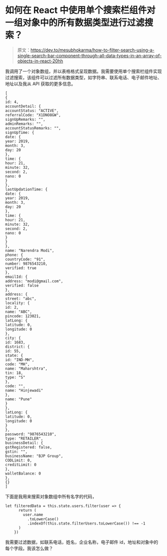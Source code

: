 # 如何在 React 中使用单个搜索栏组件对一组对象中的所有数据类型进行过滤搜索？

> 原文：<https://dev.to/mesubhokarma/how-to-filter-search-using-a-single-search-bar-component-through-all-data-types-in-an-array-of-objects-in-react-20hh>

我调用了一个对象数组，并以表格格式呈现数据。我需要使用单个搜索栏组件实现过滤搜索，该组件可以过滤所有数据类型，如字符串、联系电话、电子邮件地址、地址以及我从 API 获取的更多信息。

```
[
{
id: 4,
accountDetail: {
accountStatus: "ACTIVE",
referralCode: "X1DNO8GW",
signUpRemarks: "",
adminRemarks: "",
accountStatusRemarks: "",
signUpTime: {
date: {
year: 2019,
month: 3,
day: 20
},
time: {
hour: 21,
minute: 32,
second: 2,
nano: 0
}
},
lastUpdationTime: {
date: {
year: 2019,
month: 3,
day: 20
},
time: {
hour: 21,
minute: 32,
second: 2,
nano: 0
}
}
},
name: "Narendra Modi",
phone: {
countryCode: "91",
number: 9876543210,
verified: true
},
emailId: {
address: "modi@gmail.com",
verified: false
},
address: {
street: "abc",
locality: {
id: 2,
name: "ABC",
pincode: 123021,
latLong: {
latitude: 0,
longitude: 0
},
city: {
id: 1683,
district: {
id: 55,
state: {
id: "IND-MH",
code: "MH",
name: "Maharshtra",
tin: 18,
type: "S"
},
code: "",
name: "Hinjewadi"
},
name: "Pune"
}
},
latLong: {
latitude: 0,
longitude: 0
}
},
password: "9876543210",
type: "RETAILER",
businessDetail: {
gstRegistered: false,
gstin: "",
businessName: "BJP Group",
CODLimit: 0,
creditLimit: 0
},
walletBalance: 0
},
{}
] 
```

下面是我用来搜索对象数组中所有名字的代码，

```
let filteredData = this.state.users.filter(user => {
      return (
        user.name
          .toLowerCase()
          .indexOf(this.state.filterUsers.toLowerCase()) !== -1
      )
    }) 
```

我需要过滤数据，如联系电话，姓名，企业名称，电子邮件 id，地址和对象中的每个字段。我该怎么做？